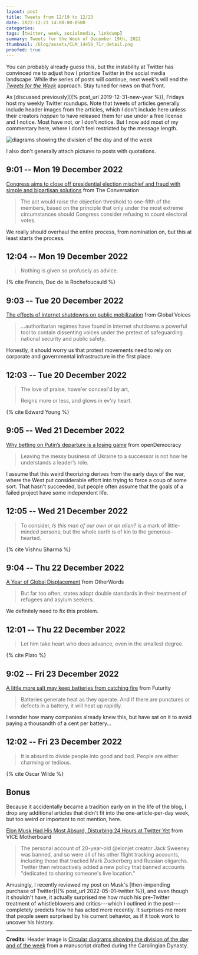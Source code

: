 ```yaml
---
layout: post
title: Tweets from 12/19 to 12/23
date: 2022-12-23 14:00:00-0500
categories:
tags: [twitter, week, socialmedia, linkdump]
summary: Tweets for the Week of December 19th, 2022
thumbnail: /blog/assets/CLM_14456_71r_detail.png
proofed: true
---
```


You can probably already guess this, but the instability at Twitter has convinced me to adjust how I prioritize Twitter in the social media landscape.  While the series of posts will continue, next week's will end the [*Tweets for the Week*](/blog/tag/linkdump) approach.  Stay tuned for news on that front.

As [discussed previously]({% post_url 2019-12-31-new-year %}), Fridays host my weekly Twitter roundups.  Note that tweets of articles generally include header images from the articles, which I don't include here unless their creators *happen* to have released them for use under a free license and I notice.  Most have not, or I don't notice.  But I now add most of my commentary here, where I don't feel restricted by the message length.

![diagrams showing the division of the day and of the week](/blog/assets/CLM_14456_71r_detail.png "diagrams showing the division of the day and of the week")

I also don't generally attach pictures to posts with quotations.

## 9:01 -- Mon 19 December 2022

[<i class="fab fa-twitter-square"></i>](https://twitter.com/jcolag/status/1604839216273182720) [Congress aims to close off presidential election mischief and fraud with simple and bipartisan solutions](https://theconversation.com/congress-aims-to-close-off-presidential-election-mischief-and-fraud-with-simple-and-bipartisan-solutions-196204) from The Conversation

 > The act would raise the objection threshold to one-fifth of the members, based on the principle that only under the most extreme circumstances should Congress consider refusing to count electoral votes.

We really should overhaul the entire process, from nomination on, but this at least starts the process.

## 12:04 -- Mon 19 December 2022

[<i class="fab fa-twitter-square"></i>](https://twitter.com/jcolag/status/1604885270016376832)

 > Nothing is given so profusely as advice.

{% cite Francis, Duc de la Rochefoucauld %}

## 9:03 -- Tue 20 December 2022

[<i class="fab fa-twitter-square"></i>](https://twitter.com/jcolag/status/1605202107543392256) [The effects of internet shutdowns on public mobilization](https://globalvoices.org/2022/12/13/the-effects-of-internet-shutdowns-on-public-mobilization/) from Global Voices

 > ...authoritarian regimes have found in internet shutdowns a powerful tool to contain dissenting voices under the pretext of safeguarding national security and public safety.

Honestly, it should worry us that protest movements need to rely on corporate and governmental infrastructure in the first place.

## 12:03 -- Tue 20 December 2022

[<i class="fab fa-twitter-square"></i>](https://twitter.com/jcolag/status/1605247405972242433)

 > The love of praise, howe'er conceal'd by art,
 >
 > Reigns more or less, and glows in ev'ry heart.

{% cite Edward Young %}

## 9:05 -- Wed 21 December 2022

[<i class="fab fa-twitter-square"></i>](https://twitter.com/jcolag/status/1605564998738096131) [Why betting on Putin’s departure is a losing game](https://www.opendemocracy.net/en/odr/russia-after-putin-war-ukraine-syria-successor/) from openDemocracy

 > Leaving the messy business of Ukraine to a successor is not how he understands a leader’s role.

I assume that this weird theorizing derives from the early days of the war, where the West put considerable effort into trying to force a coup of some sort.  That hasn't succeeded, but people often assume that the goals of a failed project have some independent life.

## 12:05 -- Wed 21 December 2022

[<i class="fab fa-twitter-square"></i>](https://twitter.com/jcolag/status/1605610297317679117)

 > To consider, *Is this man of our own or an alien?* is a mark of little-minded persons; but the whole earth is of kin to the generous-hearted.

{% cite Vishnu Sharma %}

## 9:04 -- Thu 22 December 2022

[<i class="fab fa-twitter-square"></i>](https://twitter.com/jcolag/status/1605927135029252096) [A Year of Global Displacement](https://otherwords.org/a-year-of-global-displacement/) from OtherWords

 > But far too often, states adopt double standards in their treatment of refugees and asylum seekers.

We definitely need to fix this problem.

## 12:01 -- Thu 22 December 2022

[<i class="fab fa-twitter-square"></i>](https://twitter.com/jcolag/status/1605971678348972039)

 > Let him take heart who does advance, even in the smallest degree.

{% cite Plato %}

## 9:02 -- Fri 23 December 2022

[<i class="fab fa-twitter-square"></i>](https://twitter.com/jcolag/status/1606289019666501633) [A little more salt may keep batteries from catching fire](https://www.futurity.org/lithium-ion-batteries-salt-fire-2844542/) from Futurity

 > Batteries generate heat as they operate. And if there are punctures or defects in a battery, it will heat up rapidly.

I wonder how many companies already knew this, but have sat on it to avoid paying a thousandth of a cent per battery...

## 12:02 -- Fri 23 December 2022

[<i class="fab fa-twitter-square"></i>](https://twitter.com/jcolag/status/1606334318040809475)

 > It is absurd to divide people into good and bad. People are either charming or tedious.

{% cite Oscar Wilde %}

## Bonus

Because it accidentally became a tradition early on in the life of the blog, I drop any additional articles that didn't fit into the one-article-per-day week, but too weird or important to not mention, here.

<i class="fas fa-square"></i> [Elon Musk Had His Most Absurd, Disturbing 24 Hours at Twitter Yet](https://www.vice.com/en/article/qjk5yx/elon-musk-had-his-most-absurd-disturbing-24-hours-at-twitter-yet) from VICE Motherboard

 > The personal account of 20-year-old @elonjet creator Jack Sweeney was banned, and so were all of his other flight tracking accounts, including those that tracked Mark Zuckerberg and Russian oligarchs. Twitter then retroactively added a new policy that banned accounts "dedicated to sharing someone's live location."

Amusingly, I recently reviewed my post on Musk's [then-impending purchase of Twitter]({% post_url 2022-05-01-twitter %}), and even though it shouldn't have, it actually surprised me how much his pre-Twitter treatment of whistleblowers and critics---which I outlined in the post---completely predicts how he has acted more recently.  It surprises me more that people seem surprised by his current behavior, as if it took work to uncover his history.

* * *

**Credits**:  Header image is [Circular diagrams showing the division of the day and of the week](https://commons.wikimedia.org/wiki/File:CLM_14456_71r_detail.jpg) from a manuscript drafted during the Carolingian Dynasty.
